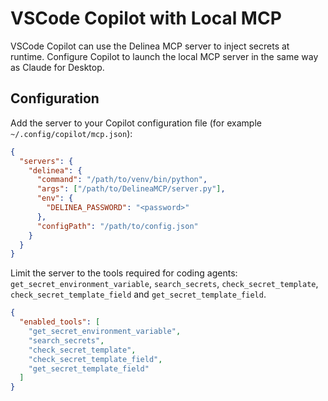 # VSCode Copilot with Local MCP

VSCode Copilot can use the Delinea MCP server to inject secrets at runtime. Configure Copilot to launch the local MCP server in the same way as Claude for Desktop.

## Configuration

Add the server to your Copilot configuration file (for example `~/.config/copilot/mcp.json`):

```json
{
  "servers": {
    "delinea": {
      "command": "/path/to/venv/bin/python",
      "args": ["/path/to/DelineaMCP/server.py"],
      "env": {
        "DELINEA_PASSWORD": "<password>"
      },
      "configPath": "/path/to/config.json"
    }
  }
}
```

Limit the server to the tools required for coding agents:
`get_secret_environment_variable`, `search_secrets`, `check_secret_template`,
`check_secret_template_field` and `get_secret_template_field`.

```json
{
  "enabled_tools": [
    "get_secret_environment_variable",
    "search_secrets",
    "check_secret_template",
    "check_secret_template_field",
    "get_secret_template_field"
  ]
}
```

<!-- TODO: Screenshot of Copilot configuration -->
